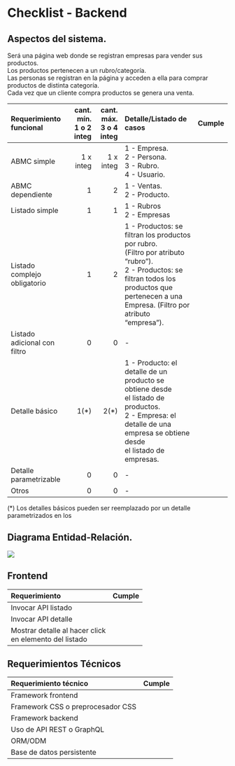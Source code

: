 # Checklist - Backend


## Aspectos del sistema.
Será una página web donde se registran empresas para vender sus productos. <br>
Los productos pertenecen a un rubro/categoría.  <br>
Las personas se registran en la página y acceden a ella para comprar productos de distinta categoría. <br>
Cada vez que un cliente compra productos se genera una venta. <br>



Requerimiento funcional|cant. mín.<br>1 o 2 integ|cant. máx.<br>3 o 4 integ|Detalle/Listado de casos|Cumple|
|:-|-:|-:|:-|-|
|ABMC simple|1 x integ|1 x integ| 1 - Empresa. <br> 2 - Persona. <br> 3 - Rubro. <br> 4 - Usuario.
|ABMC dependiente|1|2| 1 - Ventas.<br> 2 - Producto.
|Listado simple|1|1|  1 - Rubros <br> 2 - Empresas
|Listado complejo obligatorio|1|2| 1 - Productos: se filtran los productos por rubro. <br> (Filtro por atributo “rubro”). <br> 2 - Productos: se filtran todos los productos que <br> pertenecen a una Empresa. (Filtro por atributo “empresa”). 
|Listado adicional con filtro|0|0| -
|Detalle básico|1(*)|2(*)| 1 - Producto: el detalle de un producto se obtiene desde <br> el listado de productos. <br> 2 - Empresa: el detalle de una empresa se obtiene desde <br> el listado de empresas.
|Detalle parametrizable|0|0| -
|Otros|0|0| -

(\*) Los detalles básicos pueden ser reemplazado por un detalle parametrizados en los

## Diagrama Entidad-Relación.

 ![](/tp-backend-2020/checklist/DER-TP-BACKEND-TTADS.png)
## Frontend

|Requerimiento|Cumple|
|:-|-|
|Invocar API listado||
|Invocar API detalle||
|Mostrar detalle al hacer click <br>en elemento del listado||

## Requerimientos Técnicos

|Requerimiento técnico|Cumple|
|:-|-|
|Framework frontend||
|Framework CSS o preprocesador CSS||
|Framework backend||
|Uso de API REST o GraphQL||
|ORM/ODM||
|Base de datos persistente||
